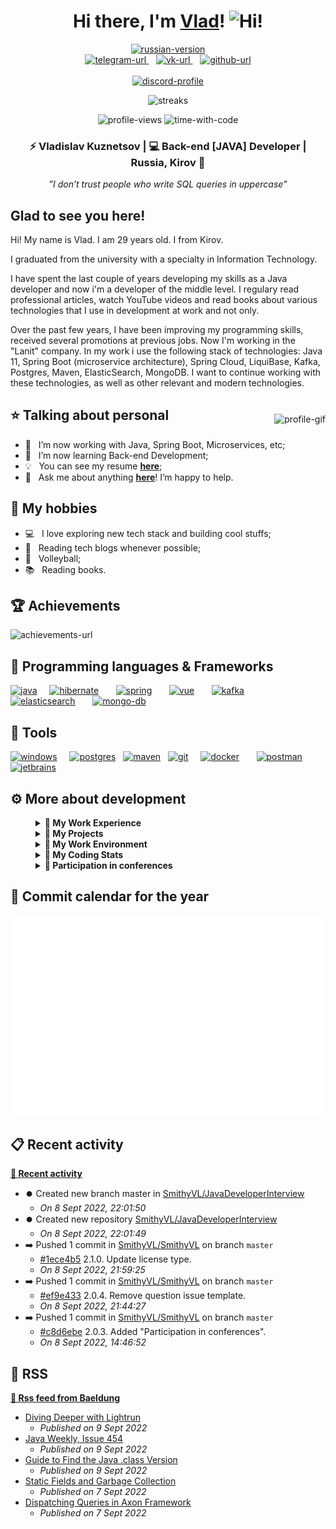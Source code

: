 <!--suppress HtmlDeprecatedAttribute -->
<div align="center">
  <h1>
    Hi there, I'm <a href="https://github.com/SmithyVL">Vlad</a>!
    <img alt="Hi!" src="https://raw.githubusercontent.com/SmithyVL/SmithyVL/master/assets/hand.gif" width="25px">
  </h1>

  <a href="https://github.com/SmithyVL/SmithyVL/blob/master/docs/README.md">
    <img alt="russian-version" src="https://raw.githubusercontent.com/SmithyVL/SmithyVL/master/assets/languages/russian.png"/>
  </a><br />

  <div>
    <a href="https://t.me/smithy_vl">
        <img alt="telegram-url" src="https://raw.githubusercontent.com/SmithyVL/SmithyVL/master/assets/contacts/telegram.svg"/>
    </a>&nbsp;&nbsp;
    <a href="https://vk.com/vladislav_kuznetsov">
        <img alt="vk-url" src="https://raw.githubusercontent.com/SmithyVL/SmithyVL/master/assets/contacts/vk.svg"/>
    </a>&nbsp;&nbsp;
    <a href="https://github.com/SmithyVL">
        <img alt="github-url" src="https://raw.githubusercontent.com/SmithyVL/SmithyVL/master/assets/contacts/github.svg"/>
    </a>
  </div><br />

  <div>
      <a href="https://discord.com/users/238233865129295875">
          <img width="361" alt="discord-profile" src="https://lanyard-profile-readme.vercel.app/api/238233865129295875"/>
      </a>
  </div>

  <img width="361" alt="streaks" src="https://github-readme-streak-stats.herokuapp.com/?user=SmithyVL&hide_border=true&theme=dark" /><br />

  <div align="center">
      <img src="https://komarev.com/ghpvc/?username=SmithyVL&color=1A4730&label=PROFILE+VIEWS" height="25" alt="profile-views" />
      <img src="https://wakatime.com/badge/github/SmithyVL/SmithyVL.svg" height="25" alt="time-with-code" />
  </div>

  <h3>
    ⚡ Vladislav Kuznetsov | 💻 Back-end [JAVA] Developer | Russia, Kirov 🏰 
  </h3>

  <i>”I don’t trust people who write SQL queries in uppercase”</i>
</div>

## Glad to see you here!
Hi! My name is Vlad. I am 29 years old. I from Kirov.

I graduated from the university with a specialty in Information Technology.

I have spent the last couple of years developing my skills as a Java developer and now i'm a developer of the middle
level. I regulary read professional articles, watch YouTube videos and read books about various technologies that I use
in development at work and not only.

Over the past few years, I have been improving my programming skills, received several promotions at previous jobs. Now
I'm working in the "Lanit" company. In my work i use the following stack of technologies: Java 11, Spring Boot
(microservice architecture), Spring Cloud, LiquiBase, Kafka, Postgres, Maven, ElasticSearch, MongoDB. I want to
continue working with these technologies, as well as other relevant and modern technologies.

<img style="margin-top: 27px; margin-left: 25px; margin-bottom: 12px" align="right" alt="profile-gif" src="https://raw.githubusercontent.com/SmithyVL/SmithyVL/master/assets/profile.gif" />

## ⭐️ Talking about personal
- 📔 &nbsp; I’m now working with Java, Spring Boot, Microservices, etc;
- 🔌 &nbsp; I’m now learning Back-end Development;
- 💡 &nbsp; You can see my resume **[here](https://raw.githubusercontent.com/SmithyVL/SmithyVL/master/docs/resume/%5BENG%5D%20Kuznetsov%20V.A.%20Java%20Developer.pdf)**;
- 💬 &nbsp; Ask me about anything **[here](https://github.com/SmithyVL/SmithyVL/discussions/6)**! I’m happy to help.

## 🌌 My hobbies
- 💻 &nbsp; I love exploring new tech stack and building cool stuffs;
- 📰 &nbsp; Reading tech blogs whenever possible;
- 🏐 &nbsp; Volleyball;
- 📚 &nbsp; Reading books.

## 🏆 Achievements
<img alt="achievements-url" src="https://raw.githubusercontent.com/SmithyVL/SmithyVL/master/assets/metrics/achievements.svg"/>

## 🔨 Programming languages & Frameworks
<a href="https://adoptopenjdk.net/" target="_blank"><img src="https://raw.githubusercontent.com/SmithyVL/SmithyVL/master/assets/technologies/java.svg" alt="java" height="48px"/></a> &nbsp; &nbsp;
<a href="http://hibernate.org/orm/documentation/getting-started/" target="_blank"><img src="https://raw.githubusercontent.com/SmithyVL/SmithyVL/master/assets/technologies/hibernate.svg" alt="hibernate" height="48px"/></a> &nbsp; &nbsp; &nbsp;
<a href="https://spring.io/guides/gs/spring-boot/" target="_blank"><img src="https://raw.githubusercontent.com/SmithyVL/SmithyVL/master/assets/technologies/spring.svg" alt="spring" height="48px"/></a> &nbsp; &nbsp; &nbsp;
<a href="https://vuejs.org/v2/guide/" target="_blank"><img src="https://raw.githubusercontent.com/SmithyVL/SmithyVL/master/assets/technologies/vuejs.svg" alt="vue" height="48px"/></a> &nbsp; &nbsp; &nbsp;
<a href="https://kafka.apache.org/quickstart" target="_blank"><img src="https://raw.githubusercontent.com/SmithyVL/SmithyVL/master/assets/technologies/kafka.svg" alt="kafka" height="48px"/></a> &nbsp; &nbsp; &nbsp;
<a href="https://www.elastic.co/guide/en/elasticsearch/reference/current/getting-started.html" target="_blank"><img src="https://raw.githubusercontent.com/SmithyVL/SmithyVL/master/assets/technologies/elastic.svg" alt="elasticsearch" height="48px"/></a> &nbsp; &nbsp; &nbsp;
<a href="https://www.mongodb.com/basics/get-started" target="_blank"><img src="https://raw.githubusercontent.com/SmithyVL/SmithyVL/master/assets/technologies/mongodb.svg" alt="mongo-db" height="48px"/></a> &nbsp; &nbsp; &nbsp;

## 🧰 Tools
<a href="https://www.microsoft.com/ru-ru/software-download/windows10" target="_blank"><img src="https://raw.githubusercontent.com/SmithyVL/SmithyVL/master/assets/tools/windows-10.svg" alt="windows" height="48px"/></a>  &nbsp; &nbsp;
<a href="https://www.postgresqltutorial.com/postgresql-getting-started/" target="_blank"><img src="https://raw.githubusercontent.com/SmithyVL/SmithyVL/master/assets/tools/postgres.svg" alt="postgres" height="48px"/></a>  &nbsp;
<a href="https://maven.apache.org/guides/getting-started/" target="_blank"><img src="https://raw.githubusercontent.com/SmithyVL/SmithyVL/master/assets/tools/maven.svg" alt="maven" height="48px"/></a> &nbsp;
<a href="https://git-scm.com/book/en/v2/Getting-Started-First-Time-Git-Setup" target="_blank"><img src="https://raw.githubusercontent.com/SmithyVL/SmithyVL/master/assets/tools/git.svg" alt="git" height="48px"/></a> &nbsp; &nbsp;
<a href="https://www.docker.com/get-started" target="_blank"><img src="https://raw.githubusercontent.com/SmithyVL/SmithyVL/master/assets/tools/docker.svg" alt="docker" height="48px"/></a> &nbsp; &nbsp; &nbsp;
<a href="https://www.postman.com/downloads/" target="_blank"><img src="https://raw.githubusercontent.com/SmithyVL/SmithyVL/master/assets/tools/postman.svg" alt="postman" height="48px"/></a> &nbsp; &nbsp; &nbsp;
<a href="https://www.jetbrains.com/ru-ru/idea/download/#section=windows" target="_blank"><img src="https://raw.githubusercontent.com/SmithyVL/SmithyVL/master/assets/tools/jetbrains.svg" alt="jetbrains" height="48px"/></a>

## ⚙️ More about development
<details style="margin-left: 40px">
  <summary><b>💼 My Work Experience </b></summary>

  <br />
  <table>
    <thead>
      <tr>
        <th>Job Name</th>
        <th>Responsibilities</th>
        <th>Duration</th>
      </tr>
    </thead>
    <tbody>
      <tr>
        <td><b>[Middle+] Back-end Java Developer at <a href="https://docshouse.ru/">"Lanit"</a></b></td>
        <td>
          <ol>
            <li>Participation in the support and improvement of customer applications;</li>
            <li>Exchange of experience with other developers of the company;</li>
            <li>Timely logging of completed tasks;</li>
            <li>Testing of the developed code, correction of emerging errors;</li>
            <li>One of the developers - <b>“DocsHouse”</b> platform.</li>
          </ol>
        </td>
        <td>June 2021 - Present Time</td>
      </tr>
      <tr>
        <td><b>[Middle] FullStack Java Developer at "SmartLight"</b></td>
        <td>
          <ol>
            <li>Participation in the support and improvement of customer applications;</li>
            <li>Communication with customers;</li>
            <li>Exchange of experience with other developers of the company;</li>
            <li>Timely logging of completed tasks;</li>
            <li>Testing of the developed code, correction of emerging errors.</li>
          </ol>
        </td>
        <td>November 2018 - May 2021</td>
      </tr>
      <tr>
        <td><b>[Junior+] FullStack Java Developer at <!--suppress HttpUrlsUsage--><a href="http://www.kn-k.ru/">"Nahodka AIS"</a></b></td>
        <td>
          <ol>
            <li>Development and support of the <b>"AIS Upravlenie"</b> (Guardianship) project;</li>
            <li>Communication with customers;</li>
            <li>Testing of the developed code, correction of emerging errors;</li>
            <li> Installing, configuring and updating the application at the local stand and at the customer's.</li>
          </ol>
        </td>
        <td>May 2017 - November 2018</td>
      </tr>
      <tr>
        <td><b>[Junior] FullStack Java Developer at <a href="https://www.eurekabpo.ru/en/">"Eureka BPO"</a></b></td>
        <td>
          <ol>
            <li>Performing various tasks for development in large projects;</li>
            <li>Passage of courses on java, javascript, css, html;</li>
            <li>Speech as a Carrier of Knowledge;</li>
            <li>One of the developers - <b>“Phardo”</b>.</li>
          </ol>
        </td>
        <td>October 2016 - May 2017</td>
      </tr>
    </tbody>
  </table>
</details>

<details style="margin-left: 40px">
  <summary><b>🌌 My Projects </b></summary>

  <br />
  <a href="https://github.com/HogwartsSchoolOfMagic/MagicMultiRepo">
    <img alt="ninja-repo" align="center" src="https://github-readme-stats.vercel.app/api/pin/?username=HogwartsSchoolOfMagic&repo=MagicMultiRepo&theme=dark&hide_border=true" />
  </a>

  <a href="https://github.com/HogwartsSchoolOfMagic/Vertex">
    <img alt="ninja-client-repo" align="center" src="https://github-readme-stats.vercel.app/api/pin/?username=HogwartsSchoolOfMagic&repo=Vertex&theme=dark&hide_border=true" />
  </a><br />

  <a href="https://github.com/HogwartsSchoolOfMagic/TractorMoving">
    <img alt="ninja-configuration-repo" align="center" src="https://github-readme-stats.vercel.app/api/pin/?username=HogwartsSchoolOfMagic&repo=TractorMoving&theme=dark&hide_border=true" />
  </a><br /><br />
</details>

<details style="margin-left: 40px">	
  <summary><b>📜 My Work Environment</b></summary>

  <br />
  <ul>
    <li><b>PC [HP OMEN 16]:</b> CPU - Intel Core i7 10870H; RAM - 32GB; ROM - SSD 1TB;</li>
    <li><b>Browser:</b> Yandex;</li>
    <li><b>IDE:</b> Intellij Idea Ultimate;</li>
    <li><b>Studying to stay informed:</b> yandex search, books, Habr, Baeldung and Youtube.</li>
  </ul>	
</details>

<details style="margin-left: 40px">
  <summary><b>🍻 My Coding Stats </b></summary>

  <br />
  <img alt="waka-time" src="https://github-readme-stats.vercel.app/api/wakatime?username=SmithyVL&theme=dark&hide_border=true&hide_title=true" />

  <br />
  <i>
    The rest of the statistics in the pinned gist repositories of the profile description.
  </i>
</details>

<details style="margin-left: 40px">
  <summary><b>🎫 Participation in conferences </b></summary>

  <br />
  <a href="https://ohmyduck.jugru.org/badges/5kQL5K">
    <img width="25%" alt="jpoint-2022" src="https://raw.githubusercontent.com/SmithyVL/SmithyVL/master/assets/conferences/2022/jpoint/jpoint-2022.png"/>
  </a><br />
</details>

## 📆 Commit calendar for the year
<img alt="calendar-url" src="https://raw.githubusercontent.com/SmithyVL/SmithyVL/master/assets/metrics/iso-calendar.svg"/>

## 📋 Recent activity
**[📰 Recent activity](https://github.com/SmithyVL)**
* ⏺️ Created new branch master in [SmithyVL/JavaDeveloperInterview](https://github.com/SmithyVL/JavaDeveloperInterview)
  * *On 8 Sept 2022, 22:01:50*
* ⏺️ Created new repository  [SmithyVL/JavaDeveloperInterview](https://github.com/SmithyVL/JavaDeveloperInterview)
  * *On 8 Sept 2022, 22:01:49*
* ➡️ Pushed 1 commit in [SmithyVL/SmithyVL](https://github.com/SmithyVL/SmithyVL) on branch `master`
  * [#1ece4b5](https://github.com/SmithyVL/SmithyVL/commit/1ece4b5) 2.1.0. Update license type.
  * *On 8 Sept 2022, 21:59:25*
* ➡️ Pushed 1 commit in [SmithyVL/SmithyVL](https://github.com/SmithyVL/SmithyVL) on branch `master`
  * [#ef9e433](https://github.com/SmithyVL/SmithyVL/commit/ef9e433) 2.0.4. Remove question issue template.
  * *On 8 Sept 2022, 21:44:27*
* ➡️ Pushed 1 commit in [SmithyVL/SmithyVL](https://github.com/SmithyVL/SmithyVL) on branch `master`
  * [#c8d6ebe](https://github.com/SmithyVL/SmithyVL/commit/c8d6ebe) 2.0.3. Added &#34;Participation in conferences&#34;.
  * *On 8 Sept 2022, 14:46:52*


## 📰 RSS
**[🗼 Rss feed from Baeldung](https://www.baeldung.com)**
* [Diving Deeper with Lightrun](https://feeds.feedblitz.com/~/710300414/0/baeldung~Diving-Deeper-with-Lightrun)
  * *Published on 9 Sept 2022*
* [Java Weekly, Issue 454](https://feeds.feedblitz.com/~/710304400/0/baeldung~Java-Weekly-Issue)
  * *Published on 9 Sept 2022*
* [Guide to Find the Java .class Version](https://feeds.feedblitz.com/~/710253652/0/baeldung~Guide-to-Find-the-Java-class-Version)
  * *Published on 9 Sept 2022*
* [Static Fields and Garbage Collection](https://feeds.feedblitz.com/~/710091964/0/baeldung~Static-Fields-and-Garbage-Collection)
  * *Published on 7 Sept 2022*
* [Dispatching Queries in Axon Framework](https://feeds.feedblitz.com/~/710091966/0/baeldung~Dispatching-Queries-in-Axon-Framework/)
  * *Published on 7 Sept 2022*
